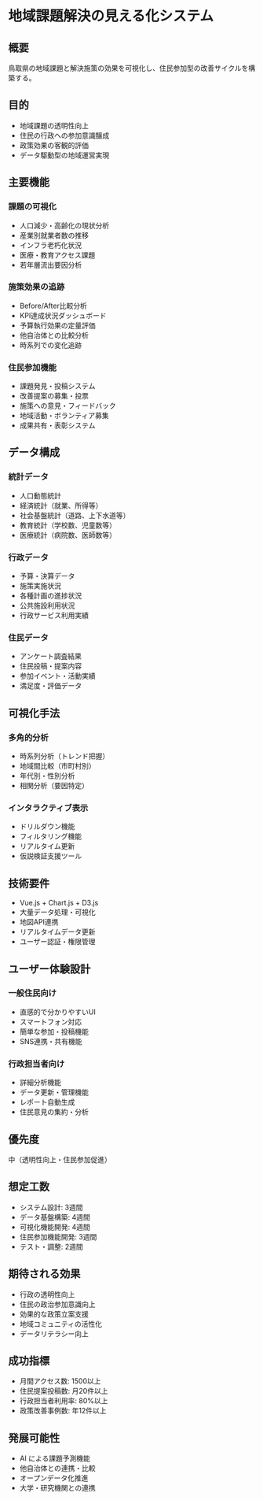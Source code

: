 # 地域課題解決の見える化システム

## 概要
鳥取県の地域課題と解決施策の効果を可視化し、住民参加型の改善サイクルを構築する。

## 目的
- 地域課題の透明性向上
- 住民の行政への参加意識醸成
- 政策効果の客観的評価
- データ駆動型の地域運営実現

## 主要機能
### 課題の可視化
- 人口減少・高齢化の現状分析
- 産業別就業者数の推移
- インフラ老朽化状況
- 医療・教育アクセス課題
- 若年層流出要因分析

### 施策効果の追跡
- Before/After比較分析
- KPI達成状況ダッシュボード
- 予算執行効果の定量評価
- 他自治体との比較分析
- 時系列での変化追跡

### 住民参加機能
- 課題発見・投稿システム
- 改善提案の募集・投票
- 施策への意見・フィードバック
- 地域活動・ボランティア募集
- 成果共有・表彰システム

## データ構成
### 統計データ
- 人口動態統計
- 経済統計（就業、所得等）
- 社会基盤統計（道路、上下水道等）
- 教育統計（学校数、児童数等）
- 医療統計（病院数、医師数等）

### 行政データ
- 予算・決算データ
- 施策実施状況
- 各種計画の進捗状況
- 公共施設利用状況
- 行政サービス利用実績

### 住民データ
- アンケート調査結果
- 住民投稿・提案内容
- 参加イベント・活動実績
- 満足度・評価データ

## 可視化手法
### 多角的分析
- 時系列分析（トレンド把握）
- 地域間比較（市町村別）
- 年代別・性別分析
- 相関分析（要因特定）

### インタラクティブ表示
- ドリルダウン機能
- フィルタリング機能
- リアルタイム更新
- 仮説検証支援ツール

## 技術要件
- Vue.js + Chart.js + D3.js
- 大量データ処理・可視化
- 地図API連携
- リアルタイムデータ更新
- ユーザー認証・権限管理

## ユーザー体験設計
### 一般住民向け
- 直感的で分かりやすいUI
- スマートフォン対応
- 簡単な参加・投稿機能
- SNS連携・共有機能

### 行政担当者向け
- 詳細分析機能
- データ更新・管理機能
- レポート自動生成
- 住民意見の集約・分析

## 優先度
中（透明性向上・住民参加促進）

## 想定工数
- システム設計: 3週間
- データ基盤構築: 4週間
- 可視化機能開発: 4週間
- 住民参加機能開発: 3週間
- テスト・調整: 2週間

## 期待される効果
- 行政の透明性向上
- 住民の政治参加意識向上
- 効果的な政策立案支援
- 地域コミュニティの活性化
- データリテラシー向上

## 成功指標
- 月間アクセス数: 1500以上
- 住民提案投稿数: 月20件以上
- 行政担当者利用率: 80%以上
- 政策改善事例数: 年12件以上

## 発展可能性
- AI による課題予測機能
- 他自治体との連携・比較
- オープンデータ化推進
- 大学・研究機関との連携
